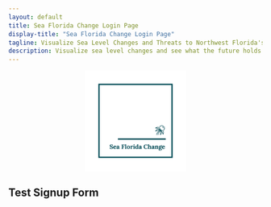 ```yaml
---
layout: default
title: Sea Florida Change Login Page
display-title: "Sea Florida Change Login Page"
tagline: Visualize Sea Level Changes and Threats to Northwest Florida's Coastal Areas
description: Visualize sea level changes and see what the future holds in northwest Florida's coastal areas.
---
```


<img src="/img/logo_transparent.png" alt="Sea Florida Change Logo" style="height:200px;width:200px;margin-left:auto;margin-right:auto;display:block">

## Test Signup Form

 <script type="module">
 import { getAuth } from 'https://www.gstatic.com/firebasejs/9.22.2/firebase-auth.js'
 const auth = getAuth();
createUserWithEmailAndPassword(auth, email, password)
  .then((userCredential) => {
    // Signed in 
    const user = userCredential.user;
    // ...
  })
  .catch((error) => {
    const errorCode = error.code;
    const errorMessage = error.message;
    // ..
  });
 </script>


